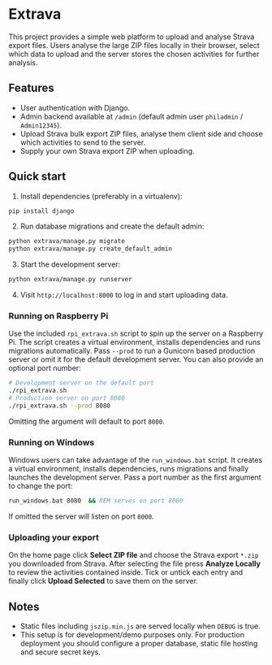 # Extrava

This project provides a simple web platform to upload and analyse Strava export files. Users analyse the large ZIP files locally in their browser, select which data to upload and the server stores the chosen activities for further analysis.

## Features

- User authentication with Django.
- Admin backend available at `/admin` (default admin user `philadmin` / `Admin12345`).
- Upload Strava bulk export ZIP files, analyse them client side and choose which activities to send to the server.
- Supply your own Strava export ZIP when uploading.

## Quick start

1. Install dependencies (preferably in a virtualenv):

```bash
pip install django
```

2. Run database migrations and create the default admin:

```bash
python extrava/manage.py migrate
python extrava/manage.py create_default_admin
```

3. Start the development server:

```bash
python extrava/manage.py runserver
```

4. Visit `http://localhost:8000` to log in and start uploading data.

### Running on Raspberry Pi

Use the included `rpi_extrava.sh` script to spin up the server on a
Raspberry Pi. The script creates a virtual environment, installs dependencies
and runs migrations automatically. Pass `--prod` to run a Gunicorn based
production server or omit it for the default development server. You can also
provide an optional port number:

```bash
# Development server on the default port
./rpi_extrava.sh
# Production server on port 8080
./rpi_extrava.sh --prod 8080
```

Omitting the argument will default to port `8000`.

### Running on Windows

Windows users can take advantage of the `run_windows.bat` script. It
creates a virtual environment, installs dependencies, runs migrations
and finally launches the development server. Pass a port number as the
first argument to change the port:

```cmd
run_windows.bat 8080  && REM serves on port 8080
```

If omitted the server will listen on port `8000`.

### Uploading your export

On the home page click **Select ZIP file** and choose the Strava export `*.zip`
you downloaded from Strava. After selecting the file press **Analyze Locally**
to review the activities contained inside. Tick or untick each entry and finally
click **Upload Selected** to save them on the server.

## Notes

- Static files including `jszip.min.js` are served locally when `DEBUG` is true.
- This setup is for development/demo purposes only. For production deployment you should configure a proper database, static file hosting and secure secret keys.
